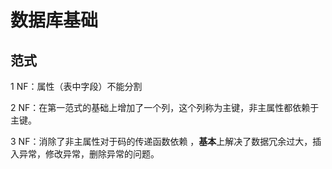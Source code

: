 # 数据库基础



## 范式

1 NF：属性（表中字段）不能分割

2 NF：在第一范式的基础上增加了一个列，这个列称为主键，非主属性都依赖于主键。

3 NF：消除了非主属性对于码的传递函数依赖 ，**基本**上解决了数据冗余过大，插入异常，修改异常，删除异常的问题。